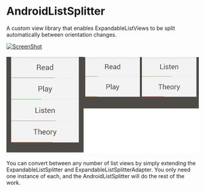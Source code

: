 AndroidListSplitter
===================

A custom view library that enables ExpandableListViews to be split automatically between orientation changes.

[![ScreenShot](https://raw.github.com/GabLeRoux/WebMole/master/ressources/WebMole_Youtube_Video.png)](http://youtu.be/_YH4ca8sqWU)

![Screenshot](screenshots/combined.png)



You can convert between any number of list views by simply extending the ExpandableListSplitter and ExpandableListSplitterAdapter.  You only need one instance of each, and the AndroidListSplitter will do the rest of the work.
